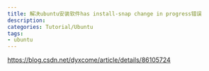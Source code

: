 ```yaml
---
title: 解决ubuntu安装软件has install-snap change in progress错误
description:
categories: Tutorial/Ubuntu
tags: 
- ubuntu
---
```


https://blog.csdn.net/dyxcome/article/details/86105724

